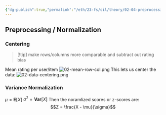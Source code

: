 ```yaml
---
{"dg-publish":true,"permalink":"/eth/23-fs/cil/theory/02-04-preprocessing-normalization/","tags":["eth/cil/theory"],"created":"","updated":""}
---
```


## Preprocessing / Normalization
### Centering
>[!tip] make rows/columns more comparable and subtract out rating bias

Mean rating per user/item
![02-mean-row-col.png](/img/user/eth/23FS/cil/theory/assets/02-mean-row-col.png)
This lets us center the data:
![02-data-centering.png](/img/user/eth/23FS/cil/theory/assets/02-data-centering.png)
### Variance Normalization
$\mu = \textbf{E}[X]$
$\sigma^2 = \textbf{Var}[X]$
Then the noramlized scores or z-scores are:
$$Z = \frac{X - \mu}{\sigma}$$